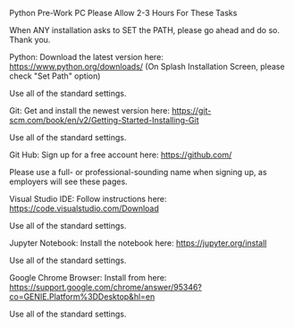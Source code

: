 
Python Pre-Work PC
Please Allow 2-3 Hours For These Tasks

When ANY installation asks to SET the PATH, please go ahead and do so. Thank you.

Python: Download the latest version here: https://www.python.org/downloads/ 
(On Splash Installation Screen, please check "Set Path" option)

Use all of the standard settings.

Git: Get and install the newest version here: https://git-scm.com/book/en/v2/Getting-Started-Installing-Git

Use all of the standard settings.

Git Hub: Sign up for a free account here: https://github.com/

Please use a full- or professional-sounding name when signing up, as employers will see these pages.

Visual Studio IDE:  Follow instructions here: https://code.visualstudio.com/Download

Use all of the standard settings.

Jupyter Notebook: Install the notebook here: https://jupyter.org/install

Use all of the standard settings.

Google Chrome Browser: Install from here: https://support.google.com/chrome/answer/95346?co=GENIE.Platform%3DDesktop&hl=en

Use all of the standard settings.








